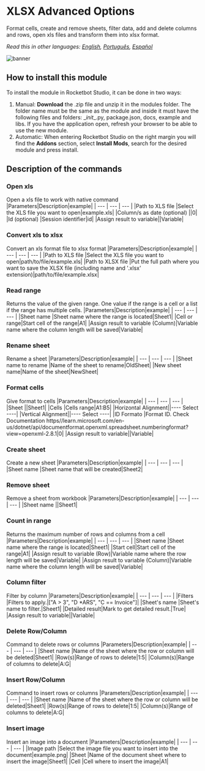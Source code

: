 



# XLSX Advanced Options
  
Format cells, create and remove sheets, filter data, add and delete columns and rows, open xls files and transform them into xlsx format.  

*Read this in other languages: [English](Manual_AdvancedXLSX.md), [Português](Manual_AdvancedXLSX.pr.md), [Español](Manual_AdvancedXLSX.es.md)*
  
![banner](imgs/Banner_AdvancedXLSX.png)
## How to install this module
  
To install the module in Rocketbot Studio, it can be done in two ways:
1. Manual: __Download__ the .zip file and unzip it in the modules folder. The folder name must be the same as the module and inside it must have the following files and folders: \__init__.py, package.json, docs, example and libs. If you have the application open, refresh your browser to be able to use the new module.
2. Automatic: When entering Rocketbot Studio on the right margin you will find the **Addons** section, select **Install Mods**, search for the desired module and press install.  


## Description of the commands

### Open xls
  
Open a xls file to work with native command
|Parameters|Description|example|
| --- | --- | --- |
|Path to XLS file |Select the XLS file you want to open|example.xls|
|Column/s as date (optional) ||0|
|Id (optional) |Session identifier|id|
|Assign result to variable||Variable|

### Convert xls to xlsx
  
Convert an xls format file to xlsx format
|Parameters|Description|example|
| --- | --- | --- |
|Path to XLS file |Select the XLS file you want to open|path/to/file/example.xls|
|Path to XLSX file |Put the full path where you want to save the XLSX file (including name and '.xlsx' extension)|path/to/file/example.xlsx|

### Read range
  
Returns the value of the given range. One value if the range is a cell or a list if the range has multiple cells.
|Parameters|Description|example|
| --- | --- | --- |
|Sheet name |Sheet name where the range is located|Sheet1|
|Cell or range|Start cell of the range|A1|
|Assign result to variable (Column)|Variable name where the column length will be saved|Variable|

### Rename sheet
  
Rename a sheet
|Parameters|Description|example|
| --- | --- | --- |
|Sheet name to rename |Name of the sheet to rename|OldSheet|
|New sheet name|Name of the sheet|NewSheet|

### Format cells
  
Give format to cells
|Parameters|Description|example|
| --- | --- | --- |
|Sheet ||Sheet1|
|Cells |Cells range|A1:B5|
|Horizontal Alignment||---- Select ----|
|Vertical Alignment||---- Select ----|
|ID Formato |Format ID. Check Documentation https//learn.microsoft.com/en-us/dotnet/api/documentformat.openxml.spreadsheet.numberingformat?view=openxml-2.8.1|0|
|Assign result to variable||Variable|

### Create sheet
  
Create a new sheet
|Parameters|Description|example|
| --- | --- | --- |
|Sheet name |Sheet name that will be created|Sheet2|

### Remove sheet
  
Remove a sheet from workbook
|Parameters|Description|example|
| --- | --- | --- |
|Sheet name ||Sheet1|

### Count in range
  
Returns the maximum number of rows and columns from a cell
|Parameters|Description|example|
| --- | --- | --- |
|Sheet name |Sheet name where the range is located|Sheet1|
|Start cell|Start cell of the range|A1|
|Assign result to variable (Row)|Variable name where the row length will be saved|Variable|
|Assign result to variable (Column)|Variable name where the column length will be saved|Variable|

### Column filter
  
Filter by column
|Parameters|Description|example|
| --- | --- | --- |
|Filters |Filters to apply.|["A > 3", "D *ARS", "C == Invoice"]|
|Sheet's name |Sheet's name to filter.|Sheet1|
|Detailed result|Mark to get detailed result.|True|
|Assign result to variable||Variable|

### Delete Row/Column
  
Command to delete rows or columns
|Parameters|Description|example|
| --- | --- | --- |
|Sheet name |Name of the sheet where the row or column will be deleted|Sheet1|
|Row(s)|Range of rows to delete|1:5|
|Column(s)|Range of columns to delete|A:G|

### Insert Row/Column
  
Command to insert rows or columns
|Parameters|Description|example|
| --- | --- | --- |
|Sheet name |Name of the sheet where the row or column will be deleted|Sheet1|
|Row(s)|Range of rows to delete|1:5|
|Column(s)|Range of columns to delete|A:G|

### Insert image
  
Insert an image into a document
|Parameters|Description|example|
| --- | --- | --- |
|Image path |Select the image file you want to insert into the document|example.png|
|Sheet |Name of the document sheet where to insert the image|Sheet1|
|Cell |Cell where to insert the image|A1|
